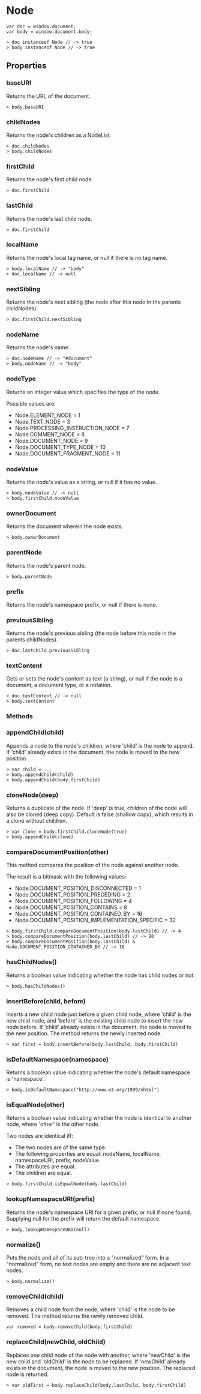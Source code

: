 # Node

```
var doc = window.document;
var body = window.document.body;
```

```
> doc instanceof Node // -> true
> body instanceof Node // -> true
```

## Properties

### baseURI

Returns the URL of the document.

	> body.baseURI

### childNodes

Returns the node's children as a NodeList.

```
> doc.childNodes
> body.childNodes
```

### firstChild

Returns the node's first child node.

```
> doc.firstChild
```

### lastChild

Returns the node's last child node.

```
> doc.firstChild
```

### localName

Returns the node's local tag name, or null if there is no tag name.

```
> body.localName // -> "body"
> doc.localName // -> null
```

### nextSibling

Returns the node's next sibling (the node after this node in the parents childNodes).

```
> doc.firstChild.nextSibling
```

### nodeName

Returns the node's name.

```
> doc.nodeName // -> "#document"
> body.nodeName // -> "body"
```

### nodeType

Returns an integer value which specifies the type of the node.

Possible values are:

- Node.ELEMENT\_NODE = 1
- Node.TEXT\_NODE = 3
- Node.PROCESSING\_INSTRUCTION\_NODE = 7
- Node.COMMENT\_NODE = 8
- Node.DOCUMENT\_NODE = 9
- Node.DOCUMENT\_TYPE\_NODE = 10
- Node.DOCUMENT\_FRAGMENT\_NODE = 11

### nodeValue

Returns the node's value as a string, or null if it has no value.

```
> body.nodeValue // -> null
> body.firstChild.nodeValue
```

### ownerDocument

Returns the document wherein the node exists.

```
> body.ownerDocument
```

### parentNode

Returns the node's parent node.

```
> body.parentNode
```

### prefix

Returns the node's namespace prefix, or null if there is none.

### previousSibling

Returns the node's previous sibling (the node before this node in the parents childNodes).

```
> doc.lastChild.previousSibling
```

### textContent

Gets or sets the node's content as text (a string), or null if the node is a document, a document type, or a notation.

```
> doc.textContent // -> null
> body.textContent
```

### Methods

### appendChild(child)

Appends a node to the node's children, where 'child' is the node to append. If 'child' already exists in the document, the node is moved to the new position.

```
> var child = ...
> body.appendChild(child)
> body.appendChild(body.firstChild)
```

### cloneNode(deep)

Returns a duplicate of the node. If 'deep' is true, children of the node will also be cloned (deep copy). Default is false (shallow copy), which results in a clone without children.

```
> var clone = body.firstChild.cloneNode(true)
> body.appendChild(clone)
```

### compareDocumentPosition(other)

This method compares the position of the node against another node. 

The result is a bitmask with the following values:

- Node.DOCUMENT\_POSITION\_DISCONNECTED = 1
- Node.DOCUMENT\_POSITION\_PRECEDING = 2
- Node.DOCUMENT\_POSITION\_FOLLOWING = 4
- Node.DOCUMENT\_POSITION\_CONTAINS = 8
- Node.DOCUMENT\_POSITION\_CONTAINED\_BY = 16
- Node.DOCUMENT\_POSITION\_IMPLEMENTATION\_SPECIFIC = 32

```
> body.firstChild.compareDocumentPosition(body.lastChild) // -> 4
> body.compareDocumentPosition(body.lastChild) // -> 20
> body.compareDocumentPosition(body.lastChild) & Node.DOCUMENT_POSITION_CONTAINED_BY // -> 16
```

### hasChildNodes()

Returns a boolean value indicating whether the node has child nodes or not.

```
> body.hasChildNodes()
```

### insertBefore(child, before)

Inserts a new child node just before a given child node, where 'child' is the new child node, and  'before' is the existing child node to insert the new node before. If 'child' already exists in the document, the node is moved to the new position. The method returns the newly inserted node.

```
> var first = body.insertBefore(body.lastChild, body.firstChild)
```

### isDefaultNamespace(namespace)

Returns a boolean value indicating whether the node's default namespace is 'namespace'.

```
> body.isDefaultNamespace("http://www.w3.org/1999/xhtml")
```

### isEqualNode(other)

Returns a boolean value indicating whether the node is identical to another node, where 'other' is the other node.

Two nodes are identical iff:

- The two nodes are of the same type.
- The following properties are equal: nodeName, localName, namespaceURI, prefix, nodeValue.
- The attributes are equal.
- The children are equal.

```
> body.firstChild.isEqualNode(body.lastChild)
```

### lookupNamespaceURI(prefix)

Returns the node's namespace URI for a given prefix, or null if none found. Supplying null for the prefix will return the default namespace.

```
> body.lookupNamespaceURI(null)
```

### normalize()

Puts the node and all of its sub-tree into a "normalized" form. In a "normalized" form, no text nodes are empty and there are no adjacent text nodes.

```
> body.normalize()
```

### removeChild(child)

Removes a child node from the node, where 'child' is the node to be removed. The method returns the newly removed child.

```
var removed = body.removeChild(body.firstChild)
```

### replaceChild(newChild, oldChild)

Replaces one child node of the node with another, where 'newChild' is the new child and 'oldChild' is the node to be replaced. If 'newChild' already exists in the document, the node is moved to the new position. The replaced node is returned.

```
> var oldFirst = body.replaceChild(body.lastChild, body.firstChild)
```

